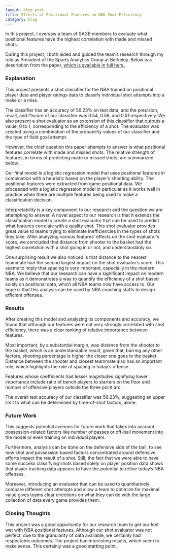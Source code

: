 ```yaml
---
layout: blog_post
title: Effects of Positional Features on NBA Shot Efficiency
category: blog
---
```


In this project, I oversaw a team of SAGB members to evaluate what positional features have the highest correlation with made and missed shots.

During this project, I both aided and guided the team’s research through my role as President of the Sports Analytics Group at Berkeley. Below is a description from the paper, [which is available in full here.](https://drive.google.com/file/d/13nbJnjclCQ0HKW-3VD10pADbWEWQgG3P/view?usp=drivesdk)

### Explanation

This project presents a shot classifier for the NBA trained on positional player data and player ratings data to classify individual shot attempts into a make or a miss. 

The classifier has an accuracy of 56.23% on test data, and the precision, recall, and f1­score of our classifier was 0.54, 0.56, and 0.51 respectively. We also present a shot evaluator as an extension of this classifier that outputs a value, 0 to 1, corresponding to the efficiency of a shot. The evaluator was created using a combination of the probability values of our classifier and the type of field goal attempt. 

However, the chief question this paper attempts to answer is what positional features correlate with made and missed shots. The relative strength of features, in terms of predicting made or missed shots, are summarized below. 

Our final model is a logistic regression model that uses positional features in combination with a heuristic based on the player’s shooting ability. The positional features were extracted from game positional data. We proceeded with a logistic regression model in particular as it works well in practice when there are multiple features being used to make a classification decision. 

Interpretability is a key component to our research and the question we are attempting to answer. A novel aspect to our research is that it extends the classification model to create a shot evaluator that can be used to predict what features correlate with a quality shot. This shot evaluator provides great value to teams trying to eliminate inefficiencies in the types of shots they take. After analyzing various features’ effects on the shot evaluator’s score, we concluded that distance from shooter to the basket had the highest correlation with a shot going in or not, and understandably so. 

One surprising result we also noticed is that distance to the nearest teammate had the second largest impact on the shot evaluator’s score. This seems to imply that spacing is very important, especially in the modern NBA. We believe that our research can have a significant impact on modern teams as it demonstrates a way to quantify the efficiency of a shot based solely on positional data, which all NBA teams now have access to. Our hope is that this analysis can be used by NBA coaching staffs to design efficient offenses. 

### Results

After creating this model and analyzing its components and accuracy, we found that although our features were not very strongly correlated with shot efficiency, there was a clear ranking of relative importance between features. 

Most important, by a substantial margin, was distance from the shooter to the basket, which is an understandable result, given that, barring any other factors, shooting percentage is higher the closer one goes to the basket. Distance between the shooter and closest teammate also has an important role, which highlights the role of spacing in today’s offense. 



Features whose coefficients had lesser magnitudes signifying lower importance include ratio of bench players to starters on the floor and number of offensive players outside the three point arc. 

The overall test accuracy of our classifier was 56.23%, suggesting an upper limit to what can be determined by time­-of-shot factors, alone. 

### Future Work

This suggests potential avenues for future work that takes into account possession-­related factors like number of passes or off­-ball movement into the model or even training on individual players. 

Furthermore, analysis can be done on the defensive side of the ball, to see how shot and possession based factors concentrated around defensive efforts impact the result of a shot. Still, the fact that we were able to have some success classifying shots based solely on player position data shows that player tracking data appears to have the potential to refine today’s NBA offenses. 

Moreover, introducing an evaluator that can be used to quantitatively compare different shot attempts and allow a team to optimize for maximal value gives teams clear directions on what they can do with the large collection of data every game provides them.

### Closing Thoughts

This project was a good opportunity for our research team to get our feet wet with NBA positional features. Although our shot evaluator was not perfect, due to the granularity of data available, we certainly had respectable outcomes. The project had interesting results, which seem to make sense. This certainly was a good starting point. 
